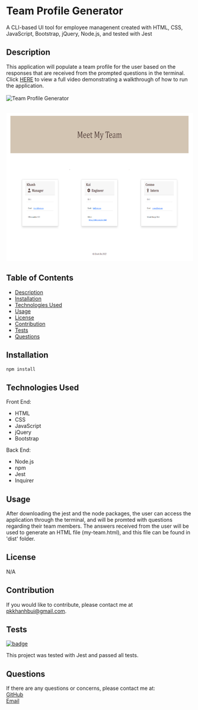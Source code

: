 # Team Profile Generator
 A CLI-based UI tool for employee managenent created with HTML, CSS, JavaScript, Bootstrap, jQuery, Node.js, and tested with Jest

## Description

This application will populate a team profile for the user based on the responses that are received from the prompted questions in the terminal.<br>
Click [HERE](https://drive.google.com/file/d/18Tt-qrgQEsX21YoGwewQhlBbbI9qlcIk/view) to view a full video demonstrating a walkthrough of how to run the application. <br><br>
![Team Profile Generator](./src/team-profile-generator.gif)
<br><br>


<img src="./src/Screenshot_20230227_111259.png" alt="screeenshot" width="600px" height="400px">

    
## Table of Contents
    
- [Description](#description)
- [Installation](#installation)
- [Technologies Used](#technologies-used)
- [Usage](#usage)
- [License](#license)
- [Contribution](#contribution)
- [Tests](#tests)
- [Questions](#questions)
    
## Installation
    
```
npm install
```
## Technologies Used

Front End:
* HTML
* CSS
* JavaScript
* jQuery
* Bootstrap

Back End:
* Node.js
* npm
* Jest
* Inquirer

## Usage
    
After downloading the jest and the node packages, the user can access the application through the terminal, and will be promted with questions regarding their team members. The answers received from the user will be used to generate an HTML file (my-team.html), and this file can be found in 'dist' folder.
    
    
## License
    
N/A
    
## Contribution
    
If you would like to contribute, please contact me at pkkhanhbui@gmail.com.

## Tests
    
[![badge](https://img.shields.io/badge/tests%20passing-100%25-blue)](https://img.shields.io/badge/tests%20passing-100%25-blue)

 This project was tested with Jest and passed all tests.
    
## Questions
    
If there are any questions or concerns, please contact me at:<br>
[GitHub](https://github.com/khanhpbui)<br>
[Email](mailto:pkkhanhbui@gmail.com)
